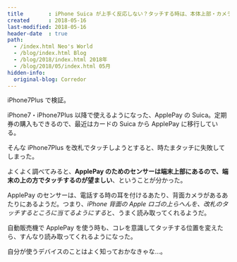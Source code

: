 ```yaml
---
title        : iPhone Suica が上手く反応しない？タッチする時は、本体上部・カメラ付近をタッチする
created      : 2018-05-16
last-modified: 2018-05-16
header-date  : true
path:
  - /index.html Neo's World
  - /blog/index.html Blog
  - /blog/2018/index.html 2018年
  - /blog/2018/05/index.html 05月
hidden-info:
  original-blog: Corredor
---
```


iPhone7Plus で検証。

iPhone7・iPhone7Plus 以降で使えるようになった、ApplePay の Suica。定期券の購入もできるので、最近はカードの Suica から ApplePay に移行している。

そんな iPhone7Plus を改札でタッチしようとすると、時たまタッチに失敗してしまった。

よくよく調べてみると、**ApplePay のためのセンサーは端末上部にあるので、端末の上の方でタッチするのが望ましい**、ということが分かった。

ApplePay のセンサーは、電話する時の耳を付けるあたり、背面カメラがあるあたりにあるようだ。つまり、*iPhone 背面の Apple ロゴの上らへんを、改札のタッチするところに当てるようにする*と、うまく読み取ってくれるようだ。

自動販売機で ApplePay を使う時も、コレを意識してタッチする位置を変えたら、すんなり読み取ってくれるようになった。

自分が使うデバイスのことはよく知っておかなきゃな…。
